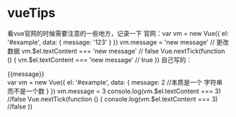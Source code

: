 # vueTips
看vue官网的时候需要注意的一些地方，记录一下
官网：var vm = new Vue({
  el: '#example',
  data: {
    message: '123'
  }
})
vm.message = 'new message' // 更改数据
vm.$el.textContent === 'new message' // false
Vue.nextTick(function () {
  vm.$el.textContent === 'new message' // true
})
自己写的：
 <div id="example">{{message}}</div>
 var vm = new Vue({
     el: '#example',
     data: {
              message: 2 //本质是一个 字符串 而不是一个数
            }
        })
      vm.message = 3
      console.log(vm.$el.textContent === 3) //false
      Vue.nextTick(function () {
          console.log(vm.$el.textContent === 3) //false
  })

